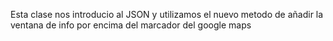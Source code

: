 Esta clase nos introducio al JSON y utilizamos el nuevo metodo de añadir la ventana de info por encima del marcador del google maps
